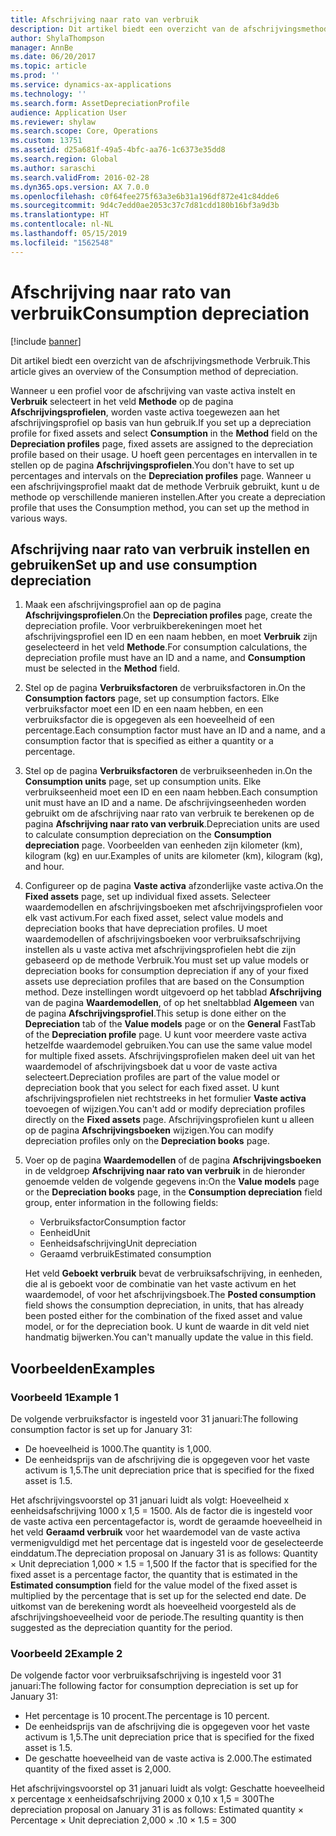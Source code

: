 ```yaml
---
title: Afschrijving naar rato van verbruik
description: Dit artikel biedt een overzicht van de afschrijvingsmethode Verbruik.
author: ShylaThompson
manager: AnnBe
ms.date: 06/20/2017
ms.topic: article
ms.prod: ''
ms.service: dynamics-ax-applications
ms.technology: ''
ms.search.form: AssetDepreciationProfile
audience: Application User
ms.reviewer: shylaw
ms.search.scope: Core, Operations
ms.custom: 13751
ms.assetid: d25a681f-49a5-4bfc-aa76-1c6373e35dd8
ms.search.region: Global
ms.author: saraschi
ms.search.validFrom: 2016-02-28
ms.dyn365.ops.version: AX 7.0.0
ms.openlocfilehash: c0f64fee275f63a3e6b31a196df872e41c84dde6
ms.sourcegitcommit: 9d4c7edd0ae2053c37c7d81cdd180b16bf3a9d3b
ms.translationtype: HT
ms.contentlocale: nl-NL
ms.lasthandoff: 05/15/2019
ms.locfileid: "1562548"
---
```

# <a name="consumption-depreciation"></a><span data-ttu-id="06b4e-103">Afschrijving naar rato van verbruik</span><span class="sxs-lookup"><span data-stu-id="06b4e-103">Consumption depreciation</span></span>

[!include [banner](../includes/banner.md)]

<span data-ttu-id="06b4e-104">Dit artikel biedt een overzicht van de afschrijvingsmethode Verbruik.</span><span class="sxs-lookup"><span data-stu-id="06b4e-104">This article gives an overview of the Consumption method of depreciation.</span></span>

<span data-ttu-id="06b4e-105">Wanneer u een profiel voor de afschrijving van vaste activa instelt en **Verbruik** selecteert in het veld **Methode** op de pagina **Afschrijvingsprofielen**, worden vaste activa toegewezen aan het afschrijvingsprofiel op basis van hun gebruik.</span><span class="sxs-lookup"><span data-stu-id="06b4e-105">If you set up a depreciation profile for fixed assets and select **Consumption** in the **Method** field on the **Depreciation profiles** page, fixed assets are assigned to the depreciation profile based on their usage.</span></span> <span data-ttu-id="06b4e-106">U hoeft geen percentages en intervallen in te stellen op de pagina **Afschrijvingsprofielen**.</span><span class="sxs-lookup"><span data-stu-id="06b4e-106">You don't have to set up percentages and intervals on the **Depreciation profiles** page.</span></span> <span data-ttu-id="06b4e-107">Wanneer u een afschrijvingsprofiel maakt dat de methode Verbruik gebruikt, kunt u de methode op verschillende manieren instellen.</span><span class="sxs-lookup"><span data-stu-id="06b4e-107">After you create a depreciation profile that uses the Consumption method, you can set up the method in various ways.</span></span>

## <a name="set-up-and-use-consumption-depreciation"></a><span data-ttu-id="06b4e-108">Afschrijving naar rato van verbruik instellen en gebruiken</span><span class="sxs-lookup"><span data-stu-id="06b4e-108">Set up and use consumption depreciation</span></span>
1.  <span data-ttu-id="06b4e-109">Maak een afschrijvingsprofiel aan op de pagina **Afschrijvingsprofielen**.</span><span class="sxs-lookup"><span data-stu-id="06b4e-109">On the **Depreciation profiles** page, create the depreciation profile.</span></span> <span data-ttu-id="06b4e-110">Voor verbruikberekeningen moet het afschrijvingsprofiel een ID en een naam hebben, en moet **Verbruik** zijn geselecteerd in het veld **Methode**.</span><span class="sxs-lookup"><span data-stu-id="06b4e-110">For consumption calculations, the depreciation profile must have an ID and a name, and **Consumption** must be selected in the **Method** field.</span></span>
2.  <span data-ttu-id="06b4e-111">Stel op de pagina **Verbruiksfactoren** de verbruiksfactoren in.</span><span class="sxs-lookup"><span data-stu-id="06b4e-111">On the **Consumption factors** page, set up consumption factors.</span></span> <span data-ttu-id="06b4e-112">Elke verbruiksfactor moet een ID en een naam hebben, en een verbruiksfactor die is opgegeven als een hoeveelheid of een percentage.</span><span class="sxs-lookup"><span data-stu-id="06b4e-112">Each consumption factor must have an ID and a name, and a consumption factor that is specified as either a quantity or a percentage.</span></span>
3.  <span data-ttu-id="06b4e-113">Stel op de pagina **Verbruiksfactoren** de verbruikseenheden in.</span><span class="sxs-lookup"><span data-stu-id="06b4e-113">On the **Consumption units** page, set up consumption units.</span></span> <span data-ttu-id="06b4e-114">Elke verbruikseenheid moet een ID en een naam hebben.</span><span class="sxs-lookup"><span data-stu-id="06b4e-114">Each consumption unit must have an ID and a name.</span></span> <span data-ttu-id="06b4e-115">De afschrijvingseenheden worden gebruikt om de afschrijving naar rato van verbruik te berekenen op de pagina **Afschrijving naar rato van verbruik**.</span><span class="sxs-lookup"><span data-stu-id="06b4e-115">Depreciation units are used to calculate consumption depreciation on the **Consumption depreciation** page.</span></span> <span data-ttu-id="06b4e-116">Voorbeelden van eenheden zijn kilometer (km), kilogram (kg) en uur.</span><span class="sxs-lookup"><span data-stu-id="06b4e-116">Examples of units are kilometer (km), kilogram (kg), and hour.</span></span>
4.  <span data-ttu-id="06b4e-117">Configureer op de pagina **Vaste activa** afzonderlijke vaste activa.</span><span class="sxs-lookup"><span data-stu-id="06b4e-117">On the **Fixed assets** page, set up individual fixed assets.</span></span> <span data-ttu-id="06b4e-118">Selecteer waardemodellen en afschrijvingsboeken met afschrijvingsprofielen voor elk vast activum.</span><span class="sxs-lookup"><span data-stu-id="06b4e-118">For each fixed asset, select value models and depreciation books that have depreciation profiles.</span></span> <span data-ttu-id="06b4e-119">U moet waardemodellen of afschrijvingsboeken voor verbruiksafschrijving instellen als u vaste activa met afschrijvingsprofielen hebt die zijn gebaseerd op de methode Verbruik.</span><span class="sxs-lookup"><span data-stu-id="06b4e-119">You must set up value models or depreciation books for consumption depreciation if any of your fixed assets use depreciation profiles that are based on the Consumption method.</span></span> <span data-ttu-id="06b4e-120">Deze instellingen wordt uitgevoerd op het tabblad **Afschrijving** van de pagina **Waardemodellen**, of op het sneltabblad **Algemeen** van de pagina **Afschrijvingsprofiel**.</span><span class="sxs-lookup"><span data-stu-id="06b4e-120">This setup is done either on the **Depreciation** tab of the **Value models** page or on the **General** FastTab of the **Depreciation profile** page.</span></span> <span data-ttu-id="06b4e-121">U kunt voor meerdere vaste activa hetzelfde waardemodel gebruiken.</span><span class="sxs-lookup"><span data-stu-id="06b4e-121">You can use the same value model for multiple fixed assets.</span></span> <span data-ttu-id="06b4e-122">Afschrijvingsprofielen maken deel uit van het waardemodel of afschrijvingsboek dat u voor de vaste activa selecteert.</span><span class="sxs-lookup"><span data-stu-id="06b4e-122">Depreciation profiles are part of the value model or depreciation book that you select for each fixed asset.</span></span> <span data-ttu-id="06b4e-123">U kunt afschrijvingsprofielen niet rechtstreeks in het formulier **Vaste activa** toevoegen of wijzigen.</span><span class="sxs-lookup"><span data-stu-id="06b4e-123">You can't add or modify depreciation profiles directly on the **Fixed assets** page.</span></span> <span data-ttu-id="06b4e-124">Afschrijvingsprofielen kunt u alleen op de pagina **Afschrijvingsboeken** wijzigen.</span><span class="sxs-lookup"><span data-stu-id="06b4e-124">You can modify depreciation profiles only on the **Depreciation books** page.</span></span>
5.  <span data-ttu-id="06b4e-125">Voer op de pagina **Waardemodellen** of de pagina **Afschrijvingsboeken** in de veldgroep **Afschrijving naar rato van verbruik** in de hieronder genoemde velden de volgende gegevens in:</span><span class="sxs-lookup"><span data-stu-id="06b4e-125">On the **Value models** page or the **Depreciation books** page, in the **Consumption depreciation** field group, enter information in the following fields:</span></span>
    -   <span data-ttu-id="06b4e-126">Verbruiksfactor</span><span class="sxs-lookup"><span data-stu-id="06b4e-126">Consumption factor</span></span>
    -   <span data-ttu-id="06b4e-127">Eenheid</span><span class="sxs-lookup"><span data-stu-id="06b4e-127">Unit</span></span>
    -   <span data-ttu-id="06b4e-128">Eenheidsafschrijving</span><span class="sxs-lookup"><span data-stu-id="06b4e-128">Unit depreciation</span></span>
    -   <span data-ttu-id="06b4e-129">Geraamd verbruik</span><span class="sxs-lookup"><span data-stu-id="06b4e-129">Estimated consumption</span></span>

    <span data-ttu-id="06b4e-130">Het veld **Geboekt verbruik** bevat de verbruiksafschrijving, in eenheden, die al is geboekt voor de combinatie van het vaste activum en het waardemodel, of voor het afschrijvingsboek.</span><span class="sxs-lookup"><span data-stu-id="06b4e-130">The **Posted consumption** field shows the consumption depreciation, in units, that has already been posted either for the combination of the fixed asset and value model, or for the depreciation book.</span></span> <span data-ttu-id="06b4e-131">U kunt de waarde in dit veld niet handmatig bijwerken.</span><span class="sxs-lookup"><span data-stu-id="06b4e-131">You can't manually update the value in this field.</span></span>

## <a name="examples"></a><span data-ttu-id="06b4e-132">Voorbeelden</span><span class="sxs-lookup"><span data-stu-id="06b4e-132">Examples</span></span>
### <a name="example-1"></a><span data-ttu-id="06b4e-133">Voorbeeld 1</span><span class="sxs-lookup"><span data-stu-id="06b4e-133">Example 1</span></span>

<span data-ttu-id="06b4e-134">De volgende verbruiksfactor is ingesteld voor 31 januari:</span><span class="sxs-lookup"><span data-stu-id="06b4e-134">The following consumption factor is set up for January 31:</span></span>

-   <span data-ttu-id="06b4e-135">De hoeveelheid is 1000.</span><span class="sxs-lookup"><span data-stu-id="06b4e-135">The quantity is 1,000.</span></span>
-   <span data-ttu-id="06b4e-136">De eenheidsprijs van de afschrijving die is opgegeven voor het vaste activum is 1,5.</span><span class="sxs-lookup"><span data-stu-id="06b4e-136">The unit depreciation price that is specified for the fixed asset is 1.5.</span></span>

<span data-ttu-id="06b4e-137">Het afschrijvingsvoorstel op 31 januari luidt als volgt: Hoeveelheid x eenheidsafschrijving 1000 x 1,5 = 1500. Als de factor die is ingesteld voor de vaste activa een percentagefactor is, wordt de geraamde hoeveelheid in het veld **Geraamd verbruik** voor het waardemodel van de vaste activa vermenigvuldigd met het percentage dat is ingesteld voor de geselecteerde einddatum.</span><span class="sxs-lookup"><span data-stu-id="06b4e-137">The depreciation proposal on January 31 is as follows: Quantity × Unit depreciation 1,000 × 1.5 = 1,500 If the factor that is specified for the fixed asset is a percentage factor, the quantity that is estimated in the **Estimated consumption** field for the value model of the fixed asset is multiplied by the percentage that is set up for the selected end date.</span></span> <span data-ttu-id="06b4e-138">De uitkomst van de berekening wordt als hoeveelheid voorgesteld als de afschrijvingshoeveelheid voor de periode.</span><span class="sxs-lookup"><span data-stu-id="06b4e-138">The resulting quantity is then suggested as the depreciation quantity for the period.</span></span>

### <a name="example-2"></a><span data-ttu-id="06b4e-139">Voorbeeld 2</span><span class="sxs-lookup"><span data-stu-id="06b4e-139">Example 2</span></span>

<span data-ttu-id="06b4e-140">De volgende factor voor verbruiksafschrijving is ingesteld voor 31 januari:</span><span class="sxs-lookup"><span data-stu-id="06b4e-140">The following factor for consumption depreciation is set up for January 31:</span></span>

-   <span data-ttu-id="06b4e-141">Het percentage is 10 procent.</span><span class="sxs-lookup"><span data-stu-id="06b4e-141">The percentage is 10 percent.</span></span>
-   <span data-ttu-id="06b4e-142">De eenheidsprijs van de afschrijving die is opgegeven voor het vaste activum is 1,5.</span><span class="sxs-lookup"><span data-stu-id="06b4e-142">The unit depreciation price that is specified for the fixed asset is 1.5.</span></span>
-   <span data-ttu-id="06b4e-143">De geschatte hoeveelheid van de vaste activa is 2.000.</span><span class="sxs-lookup"><span data-stu-id="06b4e-143">The estimated quantity of the fixed asset is 2,000.</span></span>

<span data-ttu-id="06b4e-144">Het afschrijvingsvoorstel op 31 januari luidt als volgt: Geschatte hoeveelheid x percentage x eenheidsafschrijving 2000 x 0,10 x 1,5 = 300</span><span class="sxs-lookup"><span data-stu-id="06b4e-144">The depreciation proposal on January 31 is as follows: Estimated quantity × Percentage × Unit depreciation 2,000 × .10 × 1.5 = 300</span></span>



